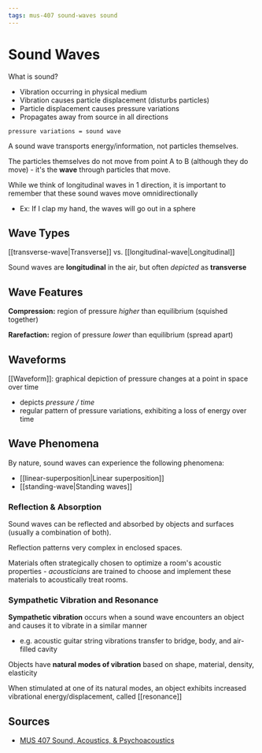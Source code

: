 ```yaml
---
tags: mus-407 sound-waves sound
---
```


# Sound Waves

What is sound?

- Vibration occurring in physical medium
- Vibration causes particle displacement (disturbs particles)
- Particle displacement causes pressure variations
- Propagates away from source in all directions

`pressure variations = sound wave`

A sound wave transports energy/information, not particles themselves.

The particles themselves do not move from point A to B (although they do move) - it's the **wave** through particles that move.

While we think of longitudinal waves in 1 direction, it is important to remember that these sound waves move omnidirectionally

- Ex: If I clap my hand, the waves will go out in a sphere

## Wave Types

[[transverse-wave|Transverse]] vs. [[longitudinal-wave|Longitudinal]]

Sound waves are **longitudinal** in the air, but often _depicted_ as **transverse**

## Wave Features

**Compression:** region of pressure _higher_ than equilibrium (squished together)

**Rarefaction:** region of pressure _lower_ than equilibrium (spread apart)

## Waveforms

[[Waveform]]: graphical depiction of pressure changes at a point in space over time

- depicts _pressure / time_
- regular pattern of pressure variations, exhibiting a loss of energy over time

## Wave Phenomena

By nature, sound waves can experience the following phenomena:

- [[linear-superposition|Linear superposition]]
- [[standing-wave|Standing waves]]

### Reflection & Absorption

Sound waves can be reflected and absorbed by objects and surfaces (usually a combination of both).

Reflection patterns very complex in enclosed spaces.

Materials often strategically chosen to optimize a room's acoustic properties - _acousticians_ are trained to choose and implement these materials to acoustically treat rooms.

### Sympathetic Vibration and Resonance

**Sympathetic vibration** occurs when a sound wave encounters an object and causes it to vibrate in a similar manner

- e.g. acoustic guitar string vibrations transfer to bridge, body, and air-filled cavity

Objects have **natural modes of vibration** based on shape, material, density, elasticity

When stimulated at one of its natural modes, an object exhibits increased vibrational energy/displacement, called [[resonance]]

## Sources

- [MUS 407 Sound, Acoustics, & Psychoacoustics](https://prezi.com/view/ZcqvwosFJCFJQtQrbP75/)
